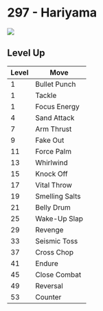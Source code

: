 # 297 - Hariyama
![][297]

## Level Up

Level | Move
---   | ---
  1   | Bullet Punch
  1   | Tackle
  1   | Focus Energy
  4   | Sand Attack
  7   | Arm Thrust
  9   | Fake Out
 11   | Force Palm
 13   | Whirlwind
 15   | Knock Off
 17   | Vital Throw
 19   | Smelling Salts
 21   | Belly Drum
 25   | Wake-Up Slap
 29   | Revenge
 33   | Seismic Toss
 37   | Cross Chop
 41   | Endure
 45   | Close Combat
 49   | Reversal
 53   | Counter



[297]: ../img/pokemon/297.png

